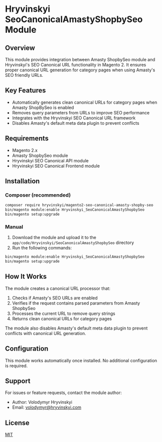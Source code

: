 # Hryvinskyi SeoCanonicalAmastyShopbySeo Module

## Overview
This module provides integration between Amasty ShopbySeo module and Hryvinskyi's SEO Canonical URL functionality in Magento 2. It ensures proper canonical URL generation for category pages when using Amasty's SEO friendly URLs.

## Key Features
- Automatically generates clean canonical URLs for category pages when Amasty ShopBySeo is enabled
- Removes query parameters from URLs to improve SEO performance
- Integrates with the Hryvinskyi SEO Canonical URL framework
- Disables Amasty's default meta data plugin to prevent conflicts

## Requirements
- Magento 2.x
- Amasty ShopbySeo module
- Hryvinskyi SEO Canonical API module
- Hryvinskyi SEO Canonical Frontend module

## Installation
### Composer (recommended)
```bash
composer require hryvinskyi/magento2-seo-canonical-amasty-shopby-seo
bin/magento module:enable Hryvinskyi_SeoCanonicalAmastyShopbySeo
bin/magento setup:upgrade
```

### Manual
1. Download the module and upload it to the `app/code/Hryvinskyi/SeoCanonicalAmastyShopbySeo` directory
2. Run the following commands:
```bash
bin/magento module:enable Hryvinskyi_SeoCanonicalAmastyShopbySeo
bin/magento setup:upgrade
```

## How It Works
The module creates a canonical URL processor that:
1. Checks if Amasty's SEO URLs are enabled
2. Verifies if the request contains parsed parameters from Amasty ShopbySeo
3. Processes the current URL to remove query strings
4. Returns clean canonical URLs for category pages

The module also disables Amasty's default meta data plugin to prevent conflicts with canonical URL generation.

## Configuration
This module works automatically once installed. No additional configuration is required.

## Support
For issues or feature requests, contact the module author:
- Author: Volodymyr Hryvinskyi
- Email: volodymyr@hryvinskyi.com

## License
[MIT](https://opensource.org/licenses/MIT)
